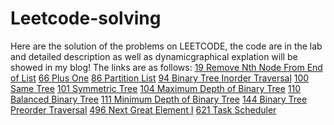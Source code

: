 # Leetcode-solving
Here are the solution of the problems on LEETCODE, the code are in the lab and detailed description as well as dynamicgraphical explation will be showed in my blog!
The links are as follows:
[19 Remove Nth Node From End of List](https://tinky2013.github.io/2018/01/09/Leetcode-19-Remove-Nth-Node-From-End-of-List/)
[66 Plus One](https://tinky2013.github.io/2018/01/20/Leetcode-66-Plus-One/)
[86 Partition List](https://tinky2013.github.io/2018/01/26/Leetcode-86-Partition-List/)
[94 Binary Tree Inorder Traversal](https://tinky2013.github.io/2018/01/29/Leetcode-94-Binary-Tree-Inorder-Traversal/)
[100 Same Tree](https://tinky2013.github.io/2018/01/31/Leetcode-100-Same-Tree/)
[101 Symmetric Tree](https://tinky2013.github.io/2018/02/01/Leetcode-101-Symmetric-Tree/)
[104 Maximum Depth of Binary Tree](https://tinky2013.github.io/2018/02/01/Leetcode-104-Maximum-Depth-of-Binary-Tree/)
[110 Balanced Binary Tree](https://tinky2013.github.io/2018/02/04/Leetcode-110-Balanced-Binary-Tree/)
[111 Minimum Depth of Binary Tree](https://tinky2013.github.io/2018/02/04/Leetcode-111-Minimum-Depth-of-Binary-Tree/)
[144 Binary Tree Preorder Traversal](https://tinky2013.github.io/2018/02/14/Leetcode-144-Binary-Tree-Preorder-Traversal/)
[496 Next Great Element I](https://tinky2013.github.io/2018/05/30/Leetcode-496-Next-Great-Element-I/)
[621 Task Scheduler](https://tinky2013.github.io/2018/07/07/Leetcode-621-Task-Scheduler/)
